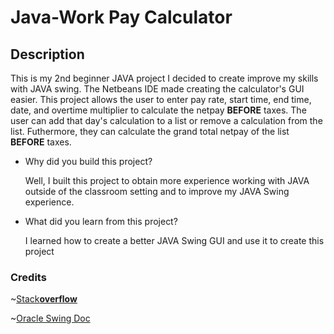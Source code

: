 # Java-Work Pay Calculator

## Description
This is my 2nd beginner JAVA project I decided to create improve my skills with JAVA swing. The Netbeans IDE made creating the calculator's GUI easier. This project allows the user to enter pay rate, start time, end time, date, and overtime multiplier to calculate the netpay **BEFORE** taxes. The user can add that day's calculation to a list or remove a calculation from the list. Futhermore, they can calculate the grand total netpay of the list **BEFORE** taxes.
- Why did you build this project?

  Well, I built this project to obtain more experience working with JAVA outside of the classroom setting and to improve my JAVA Swing experience. 
- What did you learn from this project?

  I learned how to create a better JAVA Swing GUI and use it to create this project

### Credits
~[Stack**overflow**](https://stackoverflow.com)

~[Oracle Swing Doc](https://docs.oracle.com/javase/7/docs/api/javax/swing/package-summary.html)
